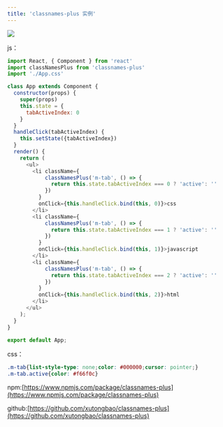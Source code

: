 ```yaml
---
title: 'classnames-plus 实例'
---   
```

![](https://img-blog.csdnimg.cn/20181206114218146.gif)

js：

```javascript
import React, { Component } from 'react'
import classNamesPlus from 'classnames-plus'
import './App.css'

class App extends Component {
  constructor(props) {
    super(props)
    this.state = {
      tabActiveIndex: 0
    }
  } 
  handleClick(tabActiveIndex) {
    this.setState({tabActiveIndex})
  } 
  render() {
    return (
      <ul>
        <li className={
            classNamesPlus('m-tab', () => {
              return this.state.tabActiveIndex === 0 ? 'active': ''
            })
          } 
          onClick={this.handleClick.bind(this, 0)}>css
        </li>
        <li className={
            classNamesPlus('m-tab', () => {
              return this.state.tabActiveIndex === 1 ? 'active': ''
            })
          } 
          onClick={this.handleClick.bind(this, 1)}>javascript
        </li> 
        <li className={
            classNamesPlus('m-tab', () => {
              return this.state.tabActiveIndex === 2 ? 'active': ''
            })
          } 
          onClick={this.handleClick.bind(this, 2)}>html
        </li>                
      </ul>
    );
  }
}

export default App;
```

css：

```css
.m-tab{list-style-type: none;color: #000000;cursor: pointer;}
.m-tab.active{color: #f66f0c}
```

npm:[https://www.npmjs.com/package/classnames-plus](https://www.npmjs.com/package/classnames-plus)

github:[https://github.com/xutongbao/classnames-plus](https://github.com/xutongbao/classnames-plus)